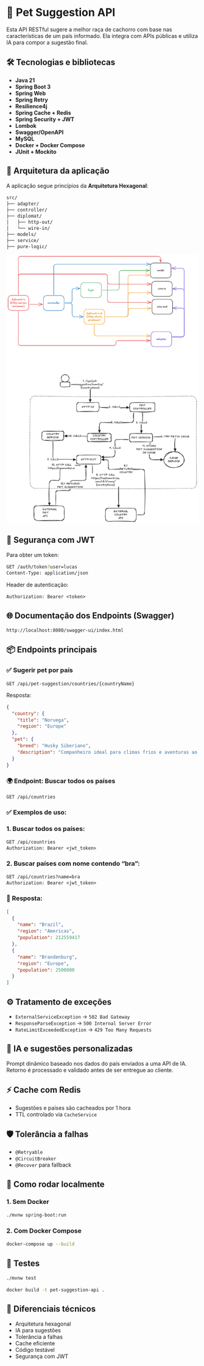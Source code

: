 # 🐶 Pet Suggestion API

Esta API RESTful sugere a melhor raça de cachorro com base nas características de um país informado. Ela integra com APIs públicas e utiliza IA para compor a sugestão final.

## 🛠️ Tecnologias e bibliotecas

- **Java 21**
- **Spring Boot 3**
- **Spring Web**
- **Spring Retry**
- **Resilience4j**
- **Spring Cache + Redis**
- **Spring Security + JWT**
- **Lombok**
- **Swagger/OpenAPI**
- **MySQL**
- **Docker + Docker Compose**
- **JUnit + Mockito**

## 🧱 Arquitetura da aplicação

A aplicação segue princípios da **Arquitetura Hexagonal**:


```
src/
├── adapter/
├── controller/
├── diplomat/
│   ├── http-out/
│   └── wire-in/
├── models/
├── service/
├── pure-logic/
```

![Arquitetura Proposta](/arquitetura-hexagonal.png)

## 🔐 Segurança com JWT

Para obter um token:

```bash
GET /auth/token?user=lucas
Content-Type: application/json

```

Header de autenticação:

```
Authorization: Bearer <token>
```

## 🌐 Documentação dos Endpoints (Swagger)

```
http://localhost:8080/swagger-ui/index.html
```

## 📦 Endpoints principais

### ✅ Sugerir pet por país

```http
GET /api/pet-suggestion/countries/{countryName}
```

Resposta:

```json
{
  "country": {
    "title": "Noruega",
    "region": "Europe"
  },
  "pet": {
    "breed": "Husky Siberiano",
    "description": "Companheiro ideal para climas frios e aventuras ao ar livre"
  }
}
```

### 🌍 Endpoint: Buscar todos os países
```http 
GET /api/countries
```
### ✅ Exemplos de uso:

### 1. Buscar todos os países:
```http 
GET /api/countries
Authorization: Bearer <jwt_token>
```
### 2. Buscar países com nome contendo “bra”:
```http 
GET /api/countries?name=bra
Authorization: Bearer <jwt_token>
```
### 🔁 Resposta:
```json
[
  {
    "name": "Brazil",
    "region": "Americas",
    "population": 212559417
  },
  {
    "name": "Brandenburg",
    "region": "Europe",
    "population": 2500000
  }
]
```

## ⚙️ Tratamento de exceções

- `ExternalServiceException` → `502 Bad Gateway`
- `ResponseParseException` → `500 Internal Server Error`
- `RateLimitExceededException` → `429 Too Many Requests`

## 🧠 IA e sugestões personalizadas

Prompt dinâmico baseado nos dados do país enviados a uma API de IA. Retorno é processado e validado antes de ser entregue ao cliente.

## ⚡ Cache com Redis

- Sugestões e países são cacheados por 1 hora
- TTL controlado via `CacheService`

## 🛡️ Tolerância a falhas

- `@Retryable`
- `@CircuitBreaker`
- `@Recover` para fallback

## 🐳 Como rodar localmente

### 1. Sem Docker

```bash
./mvnw spring-boot:run
```

### 2. Com Docker Compose

```bash
docker-compose up --build
```

## 🧪 Testes

```bash
./mvnw test
```

```bash
docker build -t pet-suggestion-api .
```

## 🧠 Diferenciais técnicos

- Arquitetura hexagonal
- IA para sugestões
- Tolerância a falhas
- Cache eficiente
- Código testável
- Segurança com JWT
